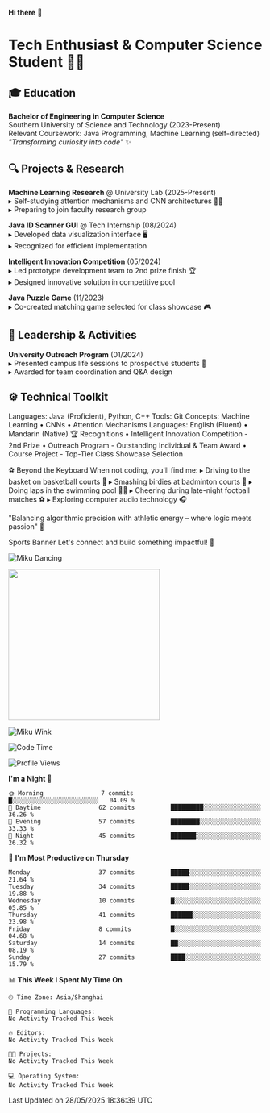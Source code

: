 **Hi there** 👋

# Tech Enthusiast & Computer Science Student 👨‍💻

## 🎓 Education  
**Bachelor of Engineering in Computer Science**  
Southern University of Science and Technology (2023-Present)  
Relevant Coursework: Java Programming, Machine Learning (self-directed)  
*"Transforming curiosity into code"* ✨  

## 🔍 Projects & Research  
**Machine Learning Research** @ University Lab (2025-Present)  
▸ Self-studying attention mechanisms and CNN architectures 👨‍🔬  
▸ Preparing to join faculty research group  

**Java ID Scanner GUI** @ Tech Internship (08/2024)  
▸ Developed data visualization interface 🖥️  
▸ Recognized for efficient implementation  

**Intelligent Innovation Competition** (05/2024)  
▸ Led prototype development team to 2nd prize finish 🏆  
▸ Designed innovative solution in competitive pool  

**Java Puzzle Game** (11/2023)  
▸ Co-created matching game selected for class showcase 🎮  

## 🌟 Leadership & Activities  
**University Outreach Program** (01/2024)  
▸ Presented campus life sessions to prospective students 🎤  
▸ Awarded for team coordination and Q&A design  

## ⚙️ Technical Toolkit  
Languages:   Java (Proficient), Python, C++
Tools:       Git
Concepts:    Machine Learning • CNNs • Attention Mechanisms
Languages:   English (Fluent) • Mandarin (Native)
🏆 Recognitions
• Intelligent Innovation Competition - 2nd Prize
• Outreach Program - Outstanding Individual & Team Award
• Course Project - Top-Tier Class Showcase Selection

⚽️ Beyond the Keyboard
When not coding, you'll find me:
▸ Driving to the basket on basketball courts 🏀
▸ Smashing birdies at badminton courts 🏸
▸ Doing laps in the swimming pool 🏊‍♂️
▸ Cheering during late-night football matches ⚽️
▸ Exploring computer audio technology 🎧

"Balancing algorithmic precision with athletic energy –
where logic meets passion" 🌈

Sports Banner
Let's connect and build something impactful! 🤝


<!-- 经典甩葱歌 -->
![Miku Dancing](https://media.giphy.com/media/psneItdLMpWy0/giphy.gif)

<!-- 舞台表演版 -->
<img src="https://media.tenor.com/2sXdb7x2iD0AAAAC/hatsune-miku-vocaloid.gif" width="300">

<!-- 可爱眨眼 -->
![Miku Wink](https://i.gifer.com/origin/0e/0e3b9b2e0e8d0e5e0e8d0e5e0e8d0e5e.gif)



<!--START_SECTION:waka-->
![Code Time](http://img.shields.io/badge/Code%20Time-0%20secs-blue)

![Profile Views](http://img.shields.io/badge/Profile%20Views-245-blue)

**I'm a Night 🦉** 

```text
🌞 Morning                7 commits           █░░░░░░░░░░░░░░░░░░░░░░░░   04.09 % 
🌆 Daytime                62 commits          █████████░░░░░░░░░░░░░░░░   36.26 % 
🌃 Evening                57 commits          ████████░░░░░░░░░░░░░░░░░   33.33 % 
🌙 Night                  45 commits          ███████░░░░░░░░░░░░░░░░░░   26.32 % 
```
📅 **I'm Most Productive on Thursday** 

```text
Monday                   37 commits          █████░░░░░░░░░░░░░░░░░░░░   21.64 % 
Tuesday                  34 commits          █████░░░░░░░░░░░░░░░░░░░░   19.88 % 
Wednesday                10 commits          █░░░░░░░░░░░░░░░░░░░░░░░░   05.85 % 
Thursday                 41 commits          ██████░░░░░░░░░░░░░░░░░░░   23.98 % 
Friday                   8 commits           █░░░░░░░░░░░░░░░░░░░░░░░░   04.68 % 
Saturday                 14 commits          ██░░░░░░░░░░░░░░░░░░░░░░░   08.19 % 
Sunday                   27 commits          ████░░░░░░░░░░░░░░░░░░░░░   15.79 % 
```


📊 **This Week I Spent My Time On** 

```text
🕑︎ Time Zone: Asia/Shanghai

💬 Programming Languages: 
No Activity Tracked This Week

🔥 Editors: 
No Activity Tracked This Week

🐱‍💻 Projects: 
No Activity Tracked This Week

💻 Operating System: 
No Activity Tracked This Week
```


 Last Updated on 28/05/2025 18:36:39 UTC
<!--END_SECTION:waka-->
